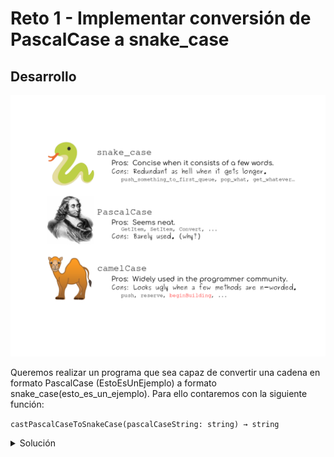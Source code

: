 # Reto 1 - Implementar conversión de PascalCase a snake_case

## Desarrollo

![style-cases.png](assets/style-cases.png)

Queremos realizar un programa que sea capaz de convertir una cadena en formato PascalCase (EstoEsUnEjemplo) a formato
snake_case(esto_es_un_ejemplo). Para ello contaremos con la siguiente función:

`castPascalCaseToSnakeCase(pascalCaseString: string) → string`


<details>
  <summary>Solución</summary>

`StringOperations.js`
```javascript

const castPascalCaseToSnakeCase = (pascalCaseString) => {
    return pascalCaseString.split(/(?=[A-Z])/).join('_').toLowerCase();
}

```
</details>

